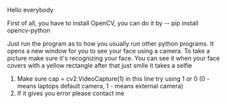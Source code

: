 Hello everybody
<!-- Installation: -->
First of all, you have to install OpenCV, you can do it by -- pip install opencv-python
<!-- Running program -->
Just run the program as to how you usually run other python programs. It opens a new window for you to see your face using a camera. To take a picture make sure it's recognizing your face. You can see it when your face covers with a yellow rectangle after that just smile it takes a selfie 

<!-- Error handling -->
1. Make sure cap = cv2.VideoCapture(1) in this line try using 1 or 0 (0 - means laptops default camera, 1 - means external camera)
2. If it gives you error please contact me